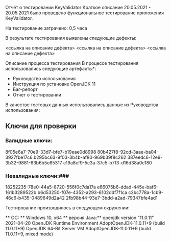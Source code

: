 Отчёт о тестировании KeyValidator
Краткое описание
20.05.2021 - 20.05.2021 было проведено функциональное тестирование приложения KeyValidator.

На тестирование затрачено: 0,5 часа

В результате тестирования выявлены следующие дефекты:

<ссылка на описание дефекта>
<ссылка на описание дефекта>
<ссылка на описание дефекта>

Описание процесса тестирования
В процессе тестирования использовались следующие артефакты*:

* Руководство использования
* Инструкция по установке OpenJDK 11
* Баг-репорт
* Отчет о тестировании

В качестве тестовых данных использовались данные из Руководства использования:

## Ключи для проверки ##

### Валидные ключи: ###

8f05e6a7-70e9-33d7-bfe7-b19eae0d8998
80b427f8-92cd-3aae-ba04-3927fbe17c6
b295bc63-9f03-3b4b-af80-969b39f8c262
387eedc6-12e9-3b32-9881-63b6b5e85317
c19a8cf9-5c3a-37c5-b7f3-d16d38a0c180

### Невалидные ключи:###

18252235-78e0-44a5-8720-556f0c7da17a
e66075b6-ddad-445e-baf6-161b3289522b
b6d53250-f07e-4352-a293-6102ddf7f1ca
c2bc778a-1cb9-46c6-b435-0489649d2a42
2fb98b44-93e7-3bdd-a2ad-79347bfe4ad1

Тестирование производилось в следующем окружении:

** ОС: ** Windows 10, x64
** версия Java:** 
openjdk version "11.0.11" 2021-04-20 
OpenJDK Runtime Environment AdoptOpenJDK-11.0.11+9 (build 11.0.11+9) 
OpenJDK 64-Bit Server VM AdoptOpenJDK-11.0.11+9 (build 11.0.11+9, mixed mode)